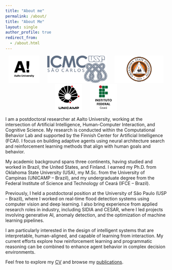 ```yaml
---
title: "About me"
permalink: /about/
title: "About Me"
layout: single
author_profile: true
redirect_from: 
  - /about.html
---
```

<p align="center">
  <img src="/images/logos/aalto.png" alt="Aalto University" style="height:85px; margin:0 10px;">
  <img src="/images/logos/usp.png" alt="USP" style="height:85px; margin:0 10px;">
  <img src="/images/logos/osu.png" alt="Oklahoma State University" style="height:85px; margin:0 10px;">
  <img src="/images/logos/unicamp.png" alt="UNICAMP" style="height:85px; margin:0 10px;">
  <img src="/images/logos/ifce.png" alt="IFCE" style="height:85px; margin:0 10px;">
</p>

I am a postdoctoral researcher at Aalto University, working at the intersection of Artificial Intelligence, Human-Computer Interaction, and Cognitive Science. My research is conducted within the Computational Behavior Lab and supported by the Finnish Center for Artificial Intelligence (FCAI). I focus on building adaptive agents using neural architecture search and reinforcement learning methods that align with human goals and behavior.

My academic background spans three continents, having studied and worked in Brazil, the United States, and Finland. I earned my Ph.D. from Oklahoma State University (USA), my M.Sc. from the University of Campinas (UNICAMP – Brazil), and my undergraduate degree from the Federal Institute of Science and Technology of Ceará (IFCE – Brazil).

Previously, I held a postdoctoral position at the University of São Paulo (USP – Brazil), where I worked on real-time flood detection systems using computer vision and deep learning. I also bring experience from applied research roles in industry, including SIDIA and CESAR, where I led projects involving generative AI, anomaly detection, and the optimization of machine learning pipelines.

I am particularly interested in the design of intelligent systems that are interpretable, human-aligned, and capable of learning from interaction. My current efforts explore how reinforcement learning and programmatic reasoning can be combined to enhance agent behavior in complex decision environments.

Feel free to explore my [CV](/cv/) and browse my [publications](/publications/).

